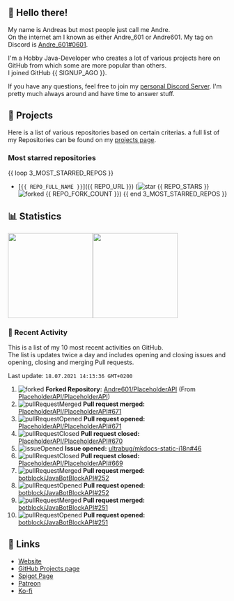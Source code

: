 <!-- Links -->
[andre]: https://discord.bio/p/andre601
[purr]: https://purrbot.site
[discord]: https://discord.gg/6dazXp6
[website]: https://andre601.ch
[github]: https://andre601.ch/projects
[spigot]: https://www.spigotmc.org/resources/authors/56829/
[patreon]: https://patreon.com/andre_601
[ko-fi]: https://ko-fi.com/andre_601

## 👋 Hello there!
My name is Andreas but most people just call me Andre.  
On the internet am I known as either Andre_601 or Andre601. My tag on Discord is [Andre_601#0601][andre].

I'm a Hobby Java-Developer who creates a lot of various projects here on GitHub from which some are more popular than others.  
I joined GitHub {{ SIGNUP_AGO }}.

If you have any questions, feel free to join my [personal Discord Server][discord]. I'm pretty much always around and have time to answer stuff.

## 📁 Projects
Here is a list of various repositories based on certain criterias. a full list of my Repositories can be found on my [projects page][github].

### Most starred repositories

{{ loop 3_MOST_STARRED_REPOS }}
- [`{{ REPO_FULL_NAME }}`]({{ REPO_URL }}) (![star] {{ REPO_STARS }} ![forked] {{ REPO_FORK_COUNT }})
{{ end 3_MOST_STARRED_REPOS }}

## 📊 Statistics
<img height="195px" src="https://github-readme-stats.vercel.app/api?username=Andre601&show_icons=true&hide_rank=true&title_color=3498db&bg_color=ffffff00&text_color=718096&disable_animations=true"><img height="195px" src="https://github-readme-stats.vercel.app/api/top-langs?username=Andre601&layout=compact&title_color=3498db&bg_color=ffffff00&text_color=718096">

### 📜 Recent Activity
This is a list of my 10 most recent activities on GitHub.  
The list is updates twice a day and includes opening and closing issues and opening, closing and merging Pull requests.

<!--RECENT_ACTIVITY:last_update-->
Last update: `18.07.2021 14:13:36 GMT+0200`
<!--RECENT_ACTIVITY:last_update_end-->
<!--RECENT_ACTIVITY:start-->
1. ![forked] **Forked Repository:** [Andre601/PlaceholderAPI](https://github.com/Andre601/PlaceholderAPI) (From [PlaceholderAPI/PlaceholderAPI](https://github.com/PlaceholderAPI/PlaceholderAPI))
2. ![pullRequestMerged] **Pull request merged:** [PlaceholderAPI/PlaceholderAPI#671](https://github.com/PlaceholderAPI/PlaceholderAPI/pull/671)
3. ![pullRequestOpened] **Pull request opened:** [PlaceholderAPI/PlaceholderAPI#671](https://github.com/PlaceholderAPI/PlaceholderAPI/pull/671)
4. ![pullRequestClosed] **Pull request closed:** [PlaceholderAPI/PlaceholderAPI#670](https://github.com/PlaceholderAPI/PlaceholderAPI/pull/670)
5. ![issueOpened] **Issue opened:** [ultrabug/mkdocs-static-i18n#46](https://github.com/ultrabug/mkdocs-static-i18n/issues/46)
6. ![pullRequestClosed] **Pull request closed:** [PlaceholderAPI/PlaceholderAPI#669](https://github.com/PlaceholderAPI/PlaceholderAPI/pull/669)
7. ![pullRequestMerged] **Pull request merged:** [botblock/JavaBotBlockAPI#252](https://github.com/botblock/JavaBotBlockAPI/pull/252)
8. ![pullRequestOpened] **Pull request opened:** [botblock/JavaBotBlockAPI#252](https://github.com/botblock/JavaBotBlockAPI/pull/252)
9. ![pullRequestMerged] **Pull request merged:** [botblock/JavaBotBlockAPI#251](https://github.com/botblock/JavaBotBlockAPI/pull/251)
10. ![pullRequestOpened] **Pull request opened:** [botblock/JavaBotBlockAPI#251](https://github.com/botblock/JavaBotBlockAPI/pull/251)
<!--RECENT_ACTIVITY:end-->

## 🔗 Links
- [Website]
- [GitHub Projects page][github]
- [Spigot Page][spigot]
- [Patreon]
- [Ko-fi]

<!-- Badges -->
[issueOpened]: https://cdn.jsdelivr.net/gh/Readme-Workflows/Readme-Icons@v1.1.0/icons/octicons/IssueOpened.svg
[issueClosed]: https://cdn.jsdelivr.net/gh/Readme-Workflows/Readme-Icons@v1.1.0/icons/octicons/IssueClosed.svg

[pullRequestOpened]: https://cdn.jsdelivr.net/gh/Readme-Workflows/Readme-Icons@v1.1.0/icons/octicons/PullRequestOpened.svg
[pullRequestClosed]: https://cdn.jsdelivr.net/gh/Readme-Workflows/Readme-Icons@v1.1.0/icons/octicons/PullRequestClosed.svg
[pullRequestMerged]: https://cdn.jsdelivr.net/gh/Readme-Workflows/Readme-Icons@v1.1.0/icons/octicons/PullRequestMerged.svg

[comment]: https://cdn.jsdelivr.net/gh/Readme-Workflows/Readme-Icons@v1.1.0/icons/octicons/Comment.svg

[changesRequested]: https://cdn.jsdelivr.net/gh/Readme-Workflows/Readme-Icons@v1.1.0/icons/octicons/RequestedChanges.svg
[approved]: https://cdn.jsdelivr.net/gh/Readme-Workflows/Readme-Icons@v1.1.0/icons/octicons/ApprovedChanges.svg
[repoCreated]: https://cdn.jsdelivr.net/gh/Readme-Workflows/Readme-Icons@v1.1.0/icons/octicons/Repository.svg

[release]: https://cdn.jsdelivr.net/gh/Readme-Workflows/Readme-Icons@v1.1.0/icons/octicons/Release.svg
[star]: https://cdn.jsdelivr.net/gh/Readme-Workflows/Readme-Icons@v1.1.0/icons/octicons/StarredRepository.svg
[wiki]: https://cdn.jsdelivr.net/gh/Readme-Workflows/Readme-Icons@v1.1.0/icons/octicons/Wiki.svg
[forked]: https://cdn.jsdelivr.net/gh/Readme-Workflows/Readme-Icons@main/icons/octicons/ForkedRepository.svg
